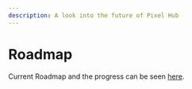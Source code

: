 ```yaml
---
description: A look into the future of Pixel Hub
---
```


# Roadmap

Current Roadmap and the progress can be seen [here](https://pixelhub.finance/roadmap.html).
